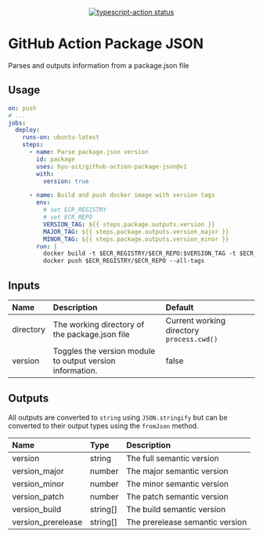 <p align="center">
  <a href="https://github.com/actions/typescript-action/actions"><img alt="typescript-action status" src="https://github.com/actions/typescript-action/workflows/build-test/badge.svg"></a>
</p>

# GitHub Action Package JSON

Parses and outputs information from a package.json file

## Usage

```yaml
on: push
# ...
jobs:
  deploy:
    runs-on: ubuntu-latest
    steps:
      - name: Parse package.json version
        id: package
        uses: byu-oit/github-action-package-json@v1
        with:
          version: true

      - name: Build and push docker image with version tags
        env:
          # set ECR_REGISTRY
          # set ECR_REPO
          VERSION_TAG: ${{ steps.package.outputs.version }}
          MAJOR_TAG: ${{ steps.package.outputs.version_major }}
          MINOR_TAG: ${{ steps.package.outputs.version_minor }}
        run: |
          docker build -t $ECR_REGISTRY/$ECR_REPO:$VERSION_TAG -t $ECR_REGISTRY/$ECR_REPO:v$MAJOR_TAG -t $ECR_REGISTRY/$ECR_REPO:v$MAJOR_TAG.$MINOR_TAG .
          docker push $ECR_REGISTRY/$ECR_REPO --all-tags
```

## Inputs

| Name      | Description                                               | Default                                    |
|:----------|:----------------------------------------------------------|:-------------------------------------------|
| directory | The working directory of the package.json file            | Current working directory  `process.cwd()` |
| version   | Toggles the version module to output version information. | false                                      |


## Outputs

All outputs are converted to `string` using `JSON.stringify` but can be
converted to their output types using the `fromJson` method.

| Name               | Type     | Description                     |
|:-------------------|:---------|:--------------------------------|
| version            | string   | The full semantic version       |
| version_major      | number   | The major semantic version      |
| version_minor      | number   | The minor semantic version      |
| version_patch      | number   | The patch semantic version      |
| version_build      | string[] | The build semantic version      |
| version_prerelease | string[] | The prerelease semantic version |

